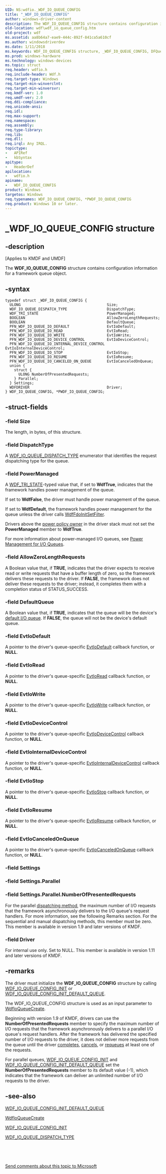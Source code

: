 ```yaml
---
UID: NS:wdfio._WDF_IO_QUEUE_CONFIG
title: "_WDF_IO_QUEUE_CONFIG"
author: windows-driver-content
description: The WDF_IO_QUEUE_CONFIG structure contains configuration information for a framework queue object.
old-location: wdf\wdf_io_queue_config.htm
old-project: wdf
ms.assetid: aa8b64a7-eae9-444c-892f-841ca5a610cf
ms.author: windowsdriverdev
ms.date: 1/11/2018
ms.keywords: WDF_IO_QUEUE_CONFIG structure, _WDF_IO_QUEUE_CONFIG, DFQueueObjectRef_5fda62f6-b76d-4691-9354-e091af8a5567.xml, kmdf.wdf_io_queue_config, wdfio/PWDF_IO_QUEUE_CONFIG, *PWDF_IO_QUEUE_CONFIG, WDF_IO_QUEUE_CONFIG, wdf.wdf_io_queue_config, PWDF_IO_QUEUE_CONFIG structure pointer, wdfio/WDF_IO_QUEUE_CONFIG, PWDF_IO_QUEUE_CONFIG
ms.prod: windows-hardware
ms.technology: windows-devices
ms.topic: struct
req.header: wdfio.h
req.include-header: Wdf.h
req.target-type: Windows
req.target-min-winverclnt: 
req.target-min-winversvr: 
req.kmdf-ver: 1.0
req.umdf-ver: 2.0
req.ddi-compliance: 
req.unicode-ansi: 
req.idl: 
req.max-support: 
req.namespace: 
req.assembly: 
req.type-library: 
req.lib: 
req.dll: 
req.irql: Any IRQL.
topictype:
-	APIRef
-	kbSyntax
apitype:
-	HeaderDef
apilocation:
-	wdfio.h
apiname:
-	WDF_IO_QUEUE_CONFIG
product: Windows
targetos: Windows
req.typenames: WDF_IO_QUEUE_CONFIG, *PWDF_IO_QUEUE_CONFIG
req.product: Windows 10 or later.
---
```


# _WDF_IO_QUEUE_CONFIG structure


## -description


<p class="CCE_Message">[Applies to KMDF and UMDF]

The <b>WDF_IO_QUEUE_CONFIG</b> structure contains configuration information for a framework queue object.


## -syntax


````
typedef struct _WDF_IO_QUEUE_CONFIG {
  ULONG                                       Size;
  WDF_IO_QUEUE_DISPATCH_TYPE                  DispatchType;
  WDF_TRI_STATE                               PowerManaged;
  BOOLEAN                                     AllowZeroLengthRequests;
  BOOLEAN                                     DefaultQueue;
  PFN_WDF_IO_QUEUE_IO_DEFAULT                 EvtIoDefault;
  PFN_WDF_IO_QUEUE_IO_READ                    EvtIoRead;
  PFN_WDF_IO_QUEUE_IO_WRITE                   EvtIoWrite;
  PFN_WDF_IO_QUEUE_IO_DEVICE_CONTROL          EvtIoDeviceControl;
  PFN_WDF_IO_QUEUE_IO_INTERNAL_DEVICE_CONTROL EvtIoInternalDeviceControl;
  PFN_WDF_IO_QUEUE_IO_STOP                    EvtIoStop;
  PFN_WDF_IO_QUEUE_IO_RESUME                  EvtIoResume;
  PFN_WDF_IO_QUEUE_IO_CANCELED_ON_QUEUE       EvtIoCanceledOnQueue;
  union {
    struct {
      ULONG NumberOfPresentedRequests;
    } Parallel;
  } Settings;
  WDFDRIVER                                   Driver;
} WDF_IO_QUEUE_CONFIG, *PWDF_IO_QUEUE_CONFIG;
````


## -struct-fields




### -field Size

The length, in bytes, of this structure.


### -field DispatchType

A <a href="..\wdfio\ne-wdfio-_wdf_io_queue_dispatch_type.md">WDF_IO_QUEUE_DISPATCH_TYPE</a> enumerator that identifies the request dispatching type for the queue.


### -field PowerManaged

A <a href="..\wudfddi_types\ne-wudfddi_types-_wdf_tri_state.md">WDF_TRI_STATE</a>-typed value that, if set to <b>WdfTrue</b>, indicates that the framework handles power management of the queue. 

If set to <b>WdfFalse</b>, the driver must handle power management of the queue. 

If set to <b>WdfDefault</b>, the framework handles power management for the queue unless the driver calls <a href="..\wdffdo\nf-wdffdo-wdffdoinitsetfilter.md">WdfFdoInitSetFilter</a>. 

Drivers above the <a href="https://docs.microsoft.com/en-us/windows-hardware/drivers/wdf/power-policy-ownership">power policy owner</a> in the driver stack must not set the <b>PowerManaged</b> member to <b>WdfTrue</b>. 

For more information about power-managed I/O queues, see <a href="https://msdn.microsoft.com/2e1bf9d2-615b-49b0-b677-f41b23c42eda">Power Management for I/O Queues</a>. 


### -field AllowZeroLengthRequests

A Boolean value that, if <b>TRUE</b>, indicates that the driver expects to receive read or write requests that have a buffer length of zero, so the framework delivers these requests to the driver. If <b>FALSE</b>, the framework does not deliver these requests to the driver; instead, it completes them with a completion status of STATUS_SUCCESS.


### -field DefaultQueue

A Boolean value that, if <b>TRUE</b>, indicates that the queue will be the device's <a href="https://docs.microsoft.com/en-us/windows-hardware/drivers/wdf/creating-i-o-queues">default I/O queue</a>. If <b>FALSE</b>, the queue will not be the device's default queue.


### -field EvtIoDefault

A pointer to the driver's queue-specific <a href="..\wdfio\nc-wdfio-evt_wdf_io_queue_io_default.md">EvtIoDefault</a> callback function, or <b>NULL</b>.


### -field EvtIoRead

A pointer to the driver's queue-specific <a href="..\wdfio\nc-wdfio-evt_wdf_io_queue_io_read.md">EvtIoRead</a> callback function, or <b>NULL</b>.


### -field EvtIoWrite

A pointer to the driver's queue-specific <a href="..\wdfio\nc-wdfio-evt_wdf_io_queue_io_write.md">EvtIoWrite</a> callback function, or <b>NULL</b>.


### -field EvtIoDeviceControl

A pointer to the driver's queue-specific <a href="..\wdfio\nc-wdfio-evt_wdf_io_queue_io_device_control.md">EvtIoDeviceControl</a> callback function, or <b>NULL</b>.


### -field EvtIoInternalDeviceControl

A pointer to the driver's queue-specific <a href="..\wdfio\nc-wdfio-evt_wdf_io_queue_io_internal_device_control.md">EvtIoInternalDeviceControl</a> callback function, or <b>NULL</b>.


### -field EvtIoStop

A pointer to the driver's queue-specific <a href="..\wdfio\nc-wdfio-evt_wdf_io_queue_io_stop.md">EvtIoStop</a> callback function, or <b>NULL</b>.


### -field EvtIoResume

A pointer to the driver's queue-specific <a href="..\wdfio\nc-wdfio-evt_wdf_io_queue_io_resume.md">EvtIoResume</a> callback function, or <b>NULL</b>.


### -field EvtIoCanceledOnQueue

A pointer to the driver's queue-specific <a href="..\wdfio\nc-wdfio-evt_wdf_io_queue_io_canceled_on_queue.md">EvtIoCanceledOnQueue</a> callback function, or <b>NULL</b>.


### -field Settings


### -field Settings.Parallel


### -field Settings.Parallel.NumberOfPresentedRequests

For the parallel <a href="https://docs.microsoft.com/en-us/windows-hardware/drivers/wdf/dispatching-methods-for-i-o-requests">dispatching method</a>, the maximum number of I/O requests that the framework asynchronously delivers to the I/O queue's request handlers. For more information, see the following Remarks section. For the sequential and manual dispatching methods, this member must be zero. This member is available in version 1.9 and later versions of KMDF.


### -field Driver

For internal use only.  Set to NULL. This member is available in version 1.11 and later versions of KMDF.



## -remarks



The driver must initialize the <b>WDF_IO_QUEUE_CONFIG</b> structure by calling <a href="..\wdfio\nf-wdfio-wdf_io_queue_config_init.md">WDF_IO_QUEUE_CONFIG_INIT</a> or <a href="..\wdfio\nf-wdfio-wdf_io_queue_config_init_default_queue.md">WDF_IO_QUEUE_CONFIG_INIT_DEFAULT_QUEUE</a>.

The WDF_IO_QUEUE_CONFIG structure is used as an input parameter to <a href="..\wdfio\nf-wdfio-wdfioqueuecreate.md">WdfIoQueueCreate</a>.

Beginning with version 1.9 of KMDF, drivers can use the <b>NumberOfPresentedRequests</b> member to specify the maximum number of I/O requests that the framework asynchronously delivers to a parallel I/O queue's request handlers. After the framework has delivered the specified number of I/O requests to the driver, it does not deliver more requests from the queue until the driver <a href="https://docs.microsoft.com/en-us/windows-hardware/drivers/wdf/completing-i-o-requests">completes</a>, <a href="https://docs.microsoft.com/en-us/windows-hardware/drivers/wdf/canceling-i-o-requests">cancels</a>, or <a href="https://docs.microsoft.com/en-us/windows-hardware/drivers/wdf/requeuing-i-o-requests">requeues</a> at least one of the requests. 

For parallel queues, 
     <a href="..\wdfio\nf-wdfio-wdf_io_queue_config_init.md">WDF_IO_QUEUE_CONFIG_INIT</a> and <a href="..\wdfio\nf-wdfio-wdf_io_queue_config_init_default_queue.md">WDF_IO_QUEUE_CONFIG_INIT_DEFAULT_QUEUE</a> set the <b>NumberOfPresentedRequests</b> member to its default value (-1), which indicates that the framework can deliver an unlimited number of I/O requests to the driver.




## -see-also

<a href="..\wdfio\nf-wdfio-wdf_io_queue_config_init_default_queue.md">WDF_IO_QUEUE_CONFIG_INIT_DEFAULT_QUEUE</a>



<a href="..\wdfio\nf-wdfio-wdfioqueuecreate.md">WdfIoQueueCreate</a>



<a href="..\wdfio\nf-wdfio-wdf_io_queue_config_init.md">WDF_IO_QUEUE_CONFIG_INIT</a>



<a href="..\wdfio\ne-wdfio-_wdf_io_queue_dispatch_type.md">WDF_IO_QUEUE_DISPATCH_TYPE</a>



 

 

<a href="mailto:wsddocfb@microsoft.com?subject=Documentation%20feedback [wdf\wdf]:%20WDF_IO_QUEUE_CONFIG structure%20 RELEASE:%20(1/11/2018)&amp;body=%0A%0APRIVACY STATEMENT%0A%0AWe use your feedback to improve the documentation. We don't use your email address for any other purpose, and we'll remove your email address from our system after the issue that you're reporting is fixed. While we're working to fix this issue, we might send you an email message to ask for more info. Later, we might also send you an email message to let you know that we've addressed your feedback.%0A%0AFor more info about Microsoft's privacy policy, see http://privacy.microsoft.com/en-us/default.aspx." title="Send comments about this topic to Microsoft">Send comments about this topic to Microsoft</a>

